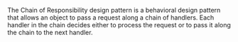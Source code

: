 The Chain of Responsibility design pattern is a behavioral design pattern that allows an object to pass a request along a chain of handlers. 
Each handler in the chain decides either to process the request or to pass it along the chain to the next handler.
